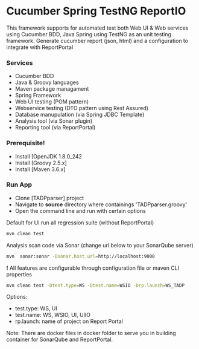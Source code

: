 # Cucumber Spring TestNG ReportIO
This framework supports for automated test both Web UI & Web services using Cucumber BDD, Java Spring using TestNG as an unit testing framework. Generate cucumber report (json, html) and a configuration to integrate with ReportPortal



### Services
- Cucumber BDD
- Java & Groovy languages
- Maven package managament
- Spring Framework 
- Web UI testing (POM pattern)
- Webservice testing (DTO pattern using Rest Assured)
- Database manupulation (via Spring JDBC Template)
- Analysis tool (via Sonar plugin)
- Reporting tool (via ReportPortal)


### Prerequisite!

  - Install [OpenJDK 1.8.0_242
  - Install [Groovy 2.5.x]
  - Install [Maven 3.6.x]




### Run App

* Clone [TADPparser] project
* Navigate to **source** directory where containings 'TADPparser.groovy'
* Open the command line and run with certain options

Default for UI run all regression suite (without ReportPortal)

```sh
mvn clean test
```

Analysis scan code via Sonar (change url below to your SonarQube server)
```sh
mvn  sonar:sonar -Dsonar.host.url=http://localhost:9000
```


<note>**!** All features are configurable through configuration file or maven CLI properties</note>

```sh
mvn clean test -Dtest.type=WS -Dtest.name=WSIO -Drp.launch=WS_TADP
```

Options:
- test.type: WS, UI
- test.name: WS, WSIO, UI, UIIO
- rp.launch: name of project on Report Portal


Note: There are docker files in docker folder to serve you in building container for SonarQube and ReportPortal.